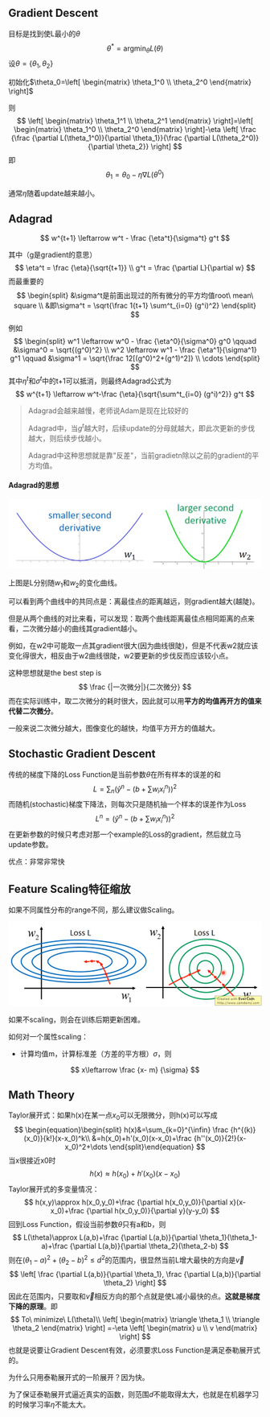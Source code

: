 ## Gradient Descent

目标是找到使L最小的$\theta$
$$
\theta^* = \mathop {argmin}_{\theta} L(\theta)
$$
设$\theta=\{\theta_1, \theta_2\}$

初始化$\theta_0=\left[ \begin{matrix} \theta_1^0 \\ \theta_2^0 \end{matrix} \right]$

则
$$
\left[ \begin{matrix} \theta_1^1 \\ \theta_2^1 \end{matrix} \right]=\left[ \begin{matrix} \theta_1^0 \\ \theta_2^0 \end{matrix} \right]-\eta \left[ \frac {\frac {\partial L(\theta_1^0)}{\partial \theta_1}}{\frac {\partial L(\theta_2^0)}{\partial \theta_2}} \right]
$$
即
$$
\theta_1 = \theta_0 - \eta \nabla L(\theta^0)
$$

通常$\eta$随着update越来越小。



## Adagrad

$$
w^{t+1} \leftarrow w^t - \frac {\eta^t}{\sigma^t} g^t
$$

其中（g是gradient的意思）
$$
\eta^t = \frac {\eta}{\sqrt{t+1}} \\
g^t = \frac {\partial L}{\partial w}
$$
而最重要的
$$
\begin{split}
&\sigma^t是前面出现过的所有微分的平方均值root\ mean\ square \\
&即\sigma^t = \sqrt{\frac 1{t+1} \sum^t_{i=0} (g^i)^2}
\end{split}
$$
例如
$$
\begin{split}
w^1 \leftarrow  w^0 - \frac {\eta^0}{\sigma^0} g^0 \qquad &\sigma^0 = \sqrt{(g^0)^2} \\
w^2 \leftarrow  w^1 - \frac {\eta^1}{\sigma^1} g^1 \qquad &\sigma^1 = \sqrt{\frac 12[(g^0)^2+(g^1)^2]} \\
\cdots
\end{split}
$$
其中$\eta^t$和$\sigma^t$中的t+1可以抵消，则最终Adagrad公式为
$$
w^{t+1} \leftarrow w^t-\frac {\eta}{\sqrt{\sum^t_{i=0} (g^i)^2}} g^t
$$

> Adagrad会越来越慢，老师说Adam是现在比较好的
>
> Adagrad中，当$g^t$越大时，后续update的分母就越大，即此次更新的步伐越大，则后续步伐越小。
>
> Adagrad中这种思想就是靠"反差"，当前gradietn除以之前的gradient的平方均值。



#### Adagrad的思想

![image-20210711160119336](./images/image00.png)

上图是L分别随$w_1$和$w_2$的变化曲线。

可以看到两个曲线中的共同点是：离最佳点的距离越远，则gradient越大(越陡)。

但是从两个曲线的对比来看，可以发现：取两个曲线距离最佳点相同距离的点来看，二次微分越小的曲线其gradient越小。

例如，在w2中可能取一点其gradient很大(因为曲线很陡)，但是不代表w2就应该变化得很大，相反由于w2曲线很陡，w2要更新的步伐反而应该较小点。

这种思想就是the best step is
$$
\frac {|一次微分|}{二次微分}
$$
而在实际训练中，取二次微分的耗时很大，因此就可以用**平方的均值再开方的值来代替二次微分**。

一般来说二次微分越大，图像变化的越快，均值平方开方的值越大。



## Stochastic Gradient Descent

传统的梯度下降的Loss Function是当前参数$\theta$在所有样本的误差的和
$$
L=\sum_n(\hat y^n-(b+\sum w_i x_i^n))^2
$$
而随机(stochastic)梯度下降法，则每次只是随机抽一个样本的误差作为Loss
$$
L^n=(\hat y^n-(b+\sum w_i x_i^n))^2
$$
在更新参数的时候只考虑对那一个example的Loss的gradient，然后就立马update参数。

优点：非常非常快



## Feature Scaling特征缩放

如果不同属性分布的range不同，那么建议做Scaling。

![image-20210711193854772](./images/image01.png)

如果不scaling，则会在训练后期更新困难。

如何对一个属性scaling：

- 计算均值m，计算标准差（方差的平方根）$\sigma$，则

$$
x\leftarrow \frac {x- m} {\sigma}
$$



## Math Theory

Taylor展开式：如果h(x)在某一点$x_0$可以无限微分，则h(x)可以写成
$$
\begin{equation}\begin{split}
h(x)&=\sum_{k=0}^{\infin} \frac {h^{(k)}(x_0)}{k!}(x-x_0)^k\\
&=h(x_0)+h'(x_0)(x-x_0)+\frac {h''(x_0)}{2!}(x-x_0)^2+\dots
\end{split}\end{equation}
$$
当x很接近x0时
$$
h(x) \approx h(x_0)+h'(x_0)(x-x_0)
$$
Taylor展开式的多变量情况：
$$
h(x,y)\approx h(x_0,y_0)+\frac {\partial h(x_0,y_0)}{\partial x}(x-x_0)+\frac {\partial h(x_0,y_0)}{\partial y}(y-y_0)
$$
回到Loss Function，假设当前参数$\theta$只有a和b，则
$$
L(\theta)\approx L(a,b)+\frac {\partial L(a,b)}{\partial \theta_1}(\theta_1-a)+\frac {\partial L(a,b)}{\partial \theta_2}(\theta_2-b)
$$
则在$(\theta_1-a)^2+(\theta_2-b)^2 \le d^2$的范围内，很显然当前L增大最快的方向是$\vec v$
$$
\left[ \frac {\partial L(a,b)}{\partial \theta_1}, \frac {\partial L(a,b)}{\partial \theta_2} \right]
$$
因此在范围内，只要取和$\vec v$相反方向的那个点就是使L减小最快的点。**这就是梯度下降的原理**。即
$$
To\ minimize\ L(\theta)\\
\left[ \begin{matrix}
\triangle \theta_1 \\
\triangle \theta_2
\end{matrix} \right]
=-\eta
\left[ \begin{matrix}
u \\
v
\end{matrix} \right]
$$
也就是说要让Gradient Descent有效，必须要求Loss Function是满足泰勒展开式的。

为什么只用泰勒展开式的一阶展开？因为快。

为了保证泰勒展开式逼近真实的函数，则范围$d$不能取得太大，也就是在机器学习的时候学习率$\eta$不能太大。

